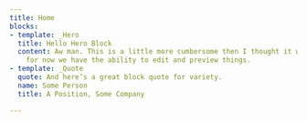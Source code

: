 ```yaml
---
title: Home
blocks:
- template: _Hero
  title: Hello Hero Block
  content: Aw man. This is a little more cumbersome then I thought it would be. But
    for now we have the ability to edit and preview things.
- template: _Quote
  quote: And here’s a great block quote for variety.
  name: Some Person
  title: A Position, Some Company

---
```

